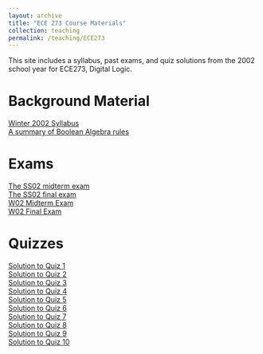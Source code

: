 ```yaml
---
layout: archive
title: "ECE 273 Course Materials"
collection: teaching
permalink: /teaching/ECE273
---
```


This site includes a syllabus, past exams, and quiz solutions from the 2002 school year for ECE273, Digital Logic. 

Background Material
======
<a href = "./ECE273/w2002.pdf"> Winter 2002 Syllabus </a> <br>
<a href = "./ECE273/BooleanAlgebraHandout.pdf"> A summary of Boolean Algebra rules  </a>


Exams
======
<a href = "./ECE273/MidtermSS02.pdf"> The SS02 midterm exam </a> <br>
<a href = "./ECE273/FinalSS02.pdf"> The SS02 final exam  </a> <br>
<a href = "./ECE273/MidtermW02.pdf"> W02 Midterm Exam </a><br>
<a href = "./ECE273/FinalW02.pdf"> W02 Final Exam </a><br>


Quizzes
======
<a href = "./ECE273/Quiz1.pdf"> Solution to Quiz 1 </a><br>
<a href = "./ECE273/Quiz2.pdf"> Solution to Quiz 2 </a><br>
<a href = "./ECE273/Quiz3.pdf"> Solution to Quiz 3 </a><br>
<a href = "./ECE273/Quiz4.pdf"> Solution to Quiz 4 </a><br>
<a href = "./ECE273/Quiz5.pdf"> Solution to Quiz 5 </a><br>
<a href = "./ECE273/Quiz6.pdf"> Solution to Quiz 6 </a><br>
<a href = "./ECE273/Quiz7.pdf"> Solution to Quiz 7 </a><br>
<a href = "./ECE273/Quiz8.pdf"> Solution to Quiz 8 </a><br>
<a href = "./ECE273/Quiz9.pdf"> Solution to Quiz 9 </a><br>
<a href = "./ECE273/Quiz10.pdf"> Solution to Quiz 10 </a><br>
